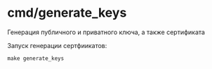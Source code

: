 # cmd/generate_keys

Генерация публичного и приватного ключа, а также сертификата

Запуск генерации сертфиикатов:

```
make generate_keys
```